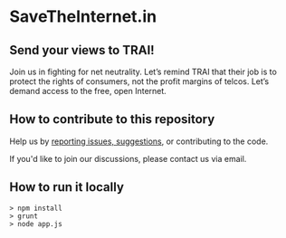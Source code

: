 # SaveTheInternet.in #

## Send your views to TRAI! ##

Join us in fighting for net neutrality. Let’s remind TRAI that their job is to protect the rights of consumers, not the profit margins of telcos. Let’s demand access to the free, open Internet.


## How to contribute to this repository ##
Help us by [reporting issues, suggestions](https://github.com/netneutrality/savetheinternet.in/issues), or contributing to the code.

If you'd like to join our discussions, please contact us via email.


## How to run it locally

```
> npm install
> grunt
> node app.js
```